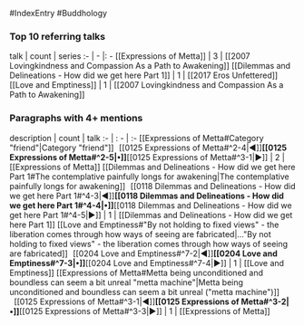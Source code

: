 #IndexEntry #Buddhology

### Top 10 referring talks
talk | count | series
:- | - |: -
[[Expressions of Metta]] | 3 | [[2007 Lovingkindness and Compassion As a Path to Awakening]]
[[Dilemmas and Delineations - How did we get here Part 1]] | 1 | [[2017 Eros Unfettered]]
[[Love and Emptiness]] | 1 | [[2007 Lovingkindness and Compassion As a Path to Awakening]]

### Paragraphs with 4+ mentions
description | count | talk
:- | : - | :-
[[Expressions of Metta#Category "friend"\|Category "friend"]] &nbsp;&nbsp;[[0125 Expressions of Metta#^2-4\|◀]]**[[0125 Expressions of Metta#^2-5\|•]]**[[0125 Expressions of Metta#^3-1\|▶]] | 2 | [[Expressions of Metta]]
[[Dilemmas and Delineations - How did we get here Part 1#The contemplative painfully longs for awakening\|The contemplative painfully longs for awakening]] &nbsp;&nbsp;[[0118 Dilemmas and Delineations - How did we get here Part 1#^4-3\|◀]]**[[0118 Dilemmas and Delineations - How did we get here Part 1#^4-4\|•]]**[[0118 Dilemmas and Delineations - How did we get here Part 1#^4-5\|▶]] | 1 | [[Dilemmas and Delineations - How did we get here Part 1]]
[[Love and Emptiness#"By not holding to fixed views" - the liberation comes through how ways of seeing are fabricated\|..."By not holding to fixed views" - the liberation comes through how ways of seeing are fabricated]] &nbsp;&nbsp;[[0204 Love and Emptiness#^7-2\|◀]]**[[0204 Love and Emptiness#^7-3\|•]]**[[0204 Love and Emptiness#^7-4\|▶]] | 1 | [[Love and Emptiness]]
[[Expressions of Metta#Metta being unconditioned and boundless can seem a bit unreal "metta machine"\|Metta being unconditioned and boundless can seem a bit unreal ("metta machine")]] &nbsp;&nbsp;[[0125 Expressions of Metta#^3-1\|◀]]**[[0125 Expressions of Metta#^3-2\|•]]**[[0125 Expressions of Metta#^3-3\|▶]] | 1 | [[Expressions of Metta]]

